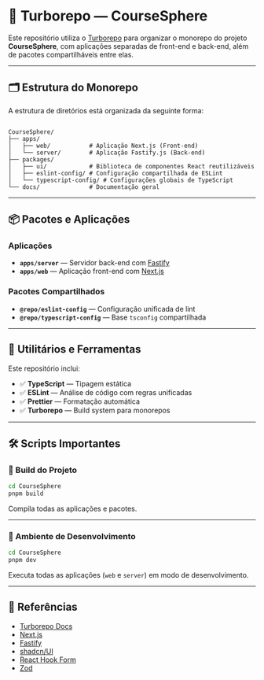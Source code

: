 # 🧩 Turborepo — CourseSphere

Este repositório utiliza o [Turborepo](https://turbo.build/repo) para organizar o monorepo do projeto **CourseSphere**, com aplicações separadas de front-end e back-end, além de pacotes compartilháveis entre elas.

---

## 🗂 Estrutura do Monorepo

A estrutura de diretórios está organizada da seguinte forma:

```

CourseSphere/
├── apps/
│   ├── web/           # Aplicação Next.js (Front-end)
│   └── server/        # Aplicação Fastify.js (Back-end)
├── packages/
│   ├── ui/            # Biblioteca de componentes React reutilizáveis
│   ├── eslint-config/ # Configuração compartilhada de ESLint
│   └── typescript-config/ # Configurações globais de TypeScript
└── docs/              # Documentação geral

````

---

## 📦 Pacotes e Aplicações

### Aplicações

- **`apps/server`** — Servidor back-end com [Fastify](https://fastify.dev/)
- **`apps/web`** — Aplicação front-end com [Next.js](https://nextjs.org/)

### Pacotes Compartilhados

- **`@repo/eslint-config`** — Configuração unificada de lint
- **`@repo/typescript-config`** — Base `tsconfig` compartilhada

---

## 🧰 Utilitários e Ferramentas

Este repositório inclui:

- ✅ **TypeScript** — Tipagem estática
- ✅ **ESLint** — Análise de código com regras unificadas
- ✅ **Prettier** — Formatação automática
- ✅ **Turborepo** — Build system para monorepos

---

## 🛠️ Scripts Importantes

### 🔧 Build do Projeto

```bash
cd CourseSphere
pnpm build
````

Compila todas as aplicações e pacotes.

---

### 🚀 Ambiente de Desenvolvimento

```bash
cd CourseSphere
pnpm dev
```

Executa todas as aplicações (`web` e `server`) em modo de desenvolvimento.

---

## 📖 Referências

* [Turborepo Docs](https://turbo.build/repo/docs)
* [Next.js](https://nextjs.org/)
* [Fastify](https://fastify.dev/)
* [shadcn/UI](https://ui.shadcn.com/)
* [React Hook Form](https://react-hook-form.com/)
* [Zod](https://zod.dev/)


